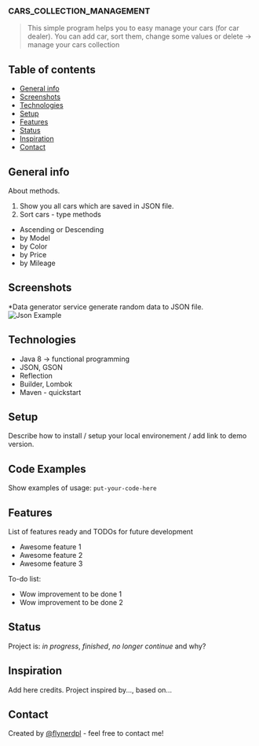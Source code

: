 ### CARS_COLLECTION_MANAGEMENT
> This simple program helps you to easy manage your cars (for car dealer).
> You can add car, sort them, change some values or delete -> manage your cars collection

## Table of contents
* [General info](#general-info)
* [Screenshots](#screenshots)
* [Technologies](#technologies)
* [Setup](#setup)
* [Features](#features)
* [Status](#status)
* [Inspiration](#inspiration)
* [Contact](#contact)

## General info
About methods.
1. Show you all cars which are saved in JSON file.
2. Sort cars - type methods
* Ascending or Descending
* by Model
* by Color
* by Price
* by Mileage

## Screenshots
*Data generator service generate random data to JSON file.
![Json Example](./home/adam/Pictures/jsonExample.png)

## Technologies
* Java 8 -> functional programming
* JSON, GSON
* Reflection
* Builder, Lombok
* Maven - quickstart

## Setup
Describe how to install / setup your local environement / add link to demo version.

## Code Examples
Show examples of usage:
`put-your-code-here`

## Features
List of features ready and TODOs for future development
* Awesome feature 1
* Awesome feature 2
* Awesome feature 3

To-do list:
* Wow improvement to be done 1
* Wow improvement to be done 2

## Status
Project is: _in progress_, _finished_, _no longer continue_ and why?

## Inspiration
Add here credits. Project inspired by..., based on...

## Contact
Created by [@flynerdpl](https://www.flynerd.pl/) - feel free to contact me!
